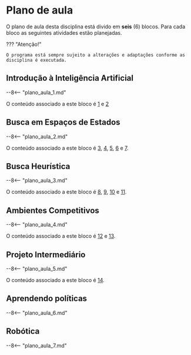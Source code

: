 # Plano de aula

O plano de aula desta disciplina está divido em **seis** (6) blocos. Para cada bloco as seguintes atividades estão planejadas.

??? "Atenção!"

    O programa está sempre sujeito a alterações e adaptações conforme as disciplina é executada.
    

## Introdução à Inteligência Artificial

--8<-- "plano_aula_1.md"

O conteúdo associado a este bloco é [1](./aulas/01_introducao_ia/index.md) e [2](./aulas/02_agentes_autonomos/index.md)

## Busca em Espaços de Estados

--8<-- "plano_aula_2.md"

O conteúdo associado a este bloco é [3](./aulas/03_configuracao/index.md), [4](./aulas/04_modelagem/index.md), [5](./aulas/04_x_buscas/index.md), [6](./aulas/05_busca_com_custo/index.md) e [7](./aulas/07_revisao/index.md).

## Busca Heurística

--8<-- "plano_aula_3.md"

O conteúdo associado a este bloco é [8](./aulas/08_heuristica/index.md), [9](./aulas/08_heuristica_parte_2/index.md), [10](./aulas/08_heuristica_parte_3/index.md) e [11](./aulas/08_heuristica_parte_3_aps/index.md). 

## Ambientes Competitivos

--8<-- "plano_aula_4.md"

O conteúdo associado a este bloco é [12](./aulas/12_csp/index.md) e [13](./aulas/13_jogos/index.md).

## Projeto Intermediário

--8<-- "plano_aula_5.md"

O conteúdo associado a este bloco é [14](./projetos/2025_01_intermediario/index.md).

## Aprendendo políticas

--8<-- "plano_aula_6.md"

## Robótica

--8<-- "plano_aula_7.md"
